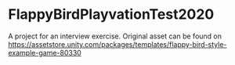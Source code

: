 # FlappyBirdPlayvationTest2020
A project for an interview exercise. Original asset can be found on https://assetstore.unity.com/packages/templates/flappy-bird-style-example-game-80330
